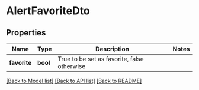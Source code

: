 # AlertFavoriteDto

## Properties
Name | Type | Description | Notes
------------ | ------------- | ------------- | -------------
**favorite** | **bool** | True to be set as favorite, false otherwise | 

[[Back to Model list]](../README.md#documentation-for-models) [[Back to API list]](../README.md#documentation-for-api-endpoints) [[Back to README]](../README.md)


